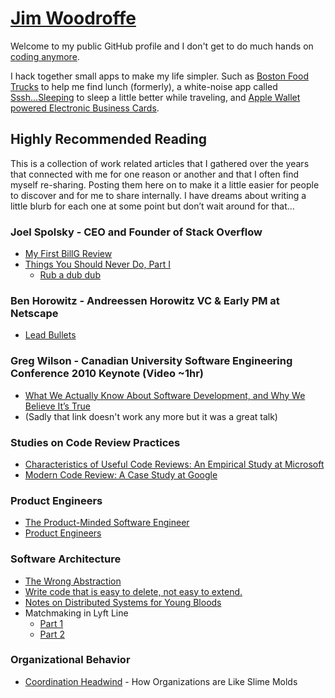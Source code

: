 # [Jim Woodroffe](https://woodroffe.com)

Welcome to my public GitHub profile and I don't get to do much hands on [coding anymore](http://www.linkedin.com/in/jimwoodroffe).

I hack together small apps to make my life simpler. Such as [Boston Food Trucks](https://bostonfoodtrucks.co/) to help me find lunch (formerly), a white-noise app called [Sssh...Sleeping](https://sssh.electricpants.com/) to sleep a little better while traveling, and [Apple Wallet powered Electronic Business Cards](https://electricpants.com/).

<!---
sjw7444/sjw7444 is a ✨ special ✨ repository because its `README.md` (this file) appears on your GitHub profile.
You can click the Preview link to take a look at your changes.
--->

## Highly Recommended Reading ##

This is a collection of work related articles that I gathered over the years that connected with me for one reason or another and that I often find myself re-sharing.  Posting them here on to make it a little easier for people to discover and for me to share internally.  I have dreams about writing a little blurb for each one at some point but don’t wait around for that…

### Joel Spolsky - CEO and Founder of Stack Overflow ###
- [My First BillG Review](https://www.joelonsoftware.com/2006/06/16/my-first-billg-review/)
- [Things You Should Never Do, Part I](https://www.joelonsoftware.com/2000/04/06/things-you-should-never-do-part-i/)
    - [Rub a dub dub](https://www.joelonsoftware.com/2002/01/23/rub-a-dub-dub/)
   
### Ben Horowitz - Andreessen Horowitz VC & Early PM at Netscape ### 
- [Lead Bullets](https://a16z.com/2011/11/13/lead-bullets/)

### Greg Wilson - Canadian University Software Engineering Conference 2010 Keynote (Video ~1hr)
- [What We Actually Know About Software Development, and Why We Believe It’s True](https://vimeo.com/9270320)
- (Sadly that link doesn't work any more but it was a great talk)

### Studies on Code Review Practices ### 
- [Characteristics of Useful Code Reviews: An Empirical Study at Microsoft](https://www.microsoft.com/en-us/research/wp-content/uploads/2016/02/bosu2015useful.pdf)
- [Modern Code Review: A Case Study at Google](https://sback.it/publications/icse2018seip.pdf)

### Product Engineers ### 
- [The Product-Minded Software Engineer](https://blog.pragmaticengineer.com/the-product-minded-engineer/)
- [Product Engineers](https://sherifmansour.medium.com/product-engineers-f424da766871)

### Software Architecture ###
- [The Wrong Abstraction](https://sandimetz.com/blog/2016/1/20/the-wrong-abstraction)
- [Write code that is easy to delete, not easy to extend.](https://programmingisterrible.com/post/139222674273/write-code-that-is-easy-to-delete-not-easy-to)
- [Notes on Distributed Systems for Young Bloods](https://www.somethingsimilar.com/2013/01/14/notes-on-distributed-systems-for-young-bloods/)
- Matchmaking in Lyft Line
    - [Part 1](https://eng.lyft.com/matchmaking-in-lyft-line-9c2635fe62c4)
    - [Part 2](https://eng.lyft.com/matchmaking-in-lyft-line-691a1a32a008)

### Organizational Behavior ###
- [Coordination Headwind](https://komoroske.com/slime-mold/) - How Organizations are Like Slime Molds
